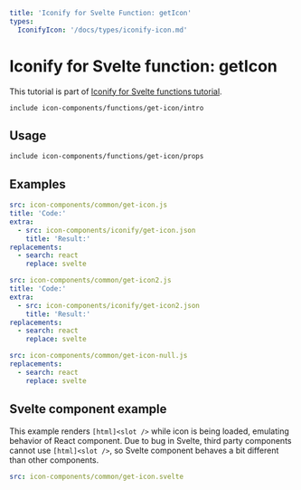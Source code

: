 ```yaml
title: 'Iconify for Svelte Function: getIcon'
types:
  IconifyIcon: '/docs/types/iconify-icon.md'
```

# Iconify for Svelte function: getIcon

This tutorial is part of [Iconify for Svelte functions tutorial](./index.md#functions).

`include icon-components/functions/get-icon/intro`

## Usage

`include icon-components/functions/get-icon/props`

## Examples

```yaml
src: icon-components/common/get-icon.js
title: 'Code:'
extra:
  - src: icon-components/iconify/get-icon.json
    title: 'Result:'
replacements:
  - search: react
    replace: svelte
```

```yaml
src: icon-components/common/get-icon2.js
title: 'Code:'
extra:
  - src: icon-components/iconify/get-icon2.json
    title: 'Result:'
replacements:
  - search: react
    replace: svelte
```

```yaml
src: icon-components/common/get-icon-null.js
replacements:
  - search: react
    replace: svelte
```

## Svelte component example

This example renders `[html]<slot />` while icon is being loaded, emulating behavior of React component. Due to bug in Svelte, third party components cannot use `[html]<slot />`, so Svelte component behaves a bit different than other components.

```yaml
src: icon-components/common/get-icon.svelte
```
